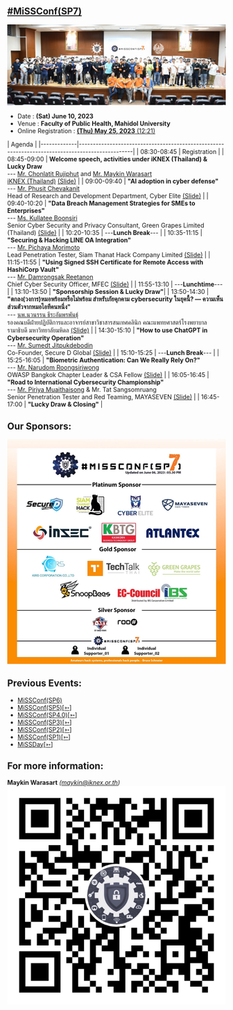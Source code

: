 ## [#MiSSConf(SP7)](https://missconf.github.io/SP7)

[![](/SP7/img/Final.jpg "MiSSConf(SP7)")](https://www.facebook.com/photo/?fbid=246729304655799)

+ Date : **(Sat) June 10, 2023**
+ Venue : **Faculty of Public Health, Mahidol University**
+ Online Registration : [**(Thu) May 25, 2023** (12:21)](https://www.techtalkthai.com/missconfsp7-registration/)

|      Agenda       																							|
|-------------|-------------------------------------------------------------------------------------------------|
| 08:30-08:45 | Registration |
| 08:45-09:00 | **Welcome speech, activities under iKNEX (Thailand) & Lucky Draw** <br>--- [Mr. Chonlatit Rujiphut](https://www.facebook.com/LuxFerrer7Sins) and [Mr. Maykin Warasart](https://mayk.in/) <br>[iKNEX (Thailand)](https://iknex.or.th) [(Slide)](#) |
| 09:00-09:40 | **"AI adoption in cyber defense"** <br>--- [Mr. Phusit Chevakanit](https://www.linkedin.com/in/phusit-chevakanit-3195326) <br>Head of Research and Development Department, Cyber Elite [(Slide)](/SP7/Slides/CBE-AI-adoption-in-cyber-defense.pdf) |
| 09:40-10:20 | **"Data Breach Management Strategies for SMEs to Enterprises"** <br>--- [Ms. Kullatee Boonsiri](https://www.facebook.com/kullatee.boonsiri) <br>Senior Cyber Security and Privacy Consultant, Green Grapes Limited (Thailand) [(Slide)](/SP7/Slides/GG-LG-SERVICE-DATA-LEAK-STRATEGY-230608.pdf) |
| 10:20-10:35 | ---**Lunch Break**--- |
| 10:35-11:15 | **"Securing & Hacking LINE OA Integration"** <br>--- [Mr. Pichaya Morimoto](https://www.facebook.com/index.htmli) <br>Lead Penetration Tester, Siam Thanat Hack Company Limited [(Slide)](https://www.slideshare.net/pichayaa/securing-and-hacking-line-oa-integration) |
| 11:15-11:55 | **"Using Signed SSH Certificate for Remote Access with HashiCorp Vault"** <br>--- [Mr. Damrongsak Reetanon](https://www.facebook.com/damrongsak) <br>Chief Cyber Security Officer, MFEC [(Slide)](https://www.dropbox.com/s/d1bcbqqz1n5b9a9/exported-SSH_Secrets_Engine.pdf) |
| 11:55-13:10 | ---**Lunchtime**--- |
| 13:10-13:50 | **"Sponsorship Session & Lucky Draw"**|
| 13:50-14:30 | **"ตกลง(วงการ)หมอพร้อมหรือไม่พร้อม สำหรับภัยคุกคาม cybersecurity ในยุคนี้? — ความเห็นส่วนตัวจากหมอไอทีคนหนึ่ง"** <br>--- [นพ.นวนรรน ธีระอัมพรพันธุ์](https://www.facebook.com/nawanan) <br>รองคณบดีฝ่ายปฏิบัติการและอาจารย์สาขาวิชาสารสนเทศคลินิก คณะแพทยศาสตร์โรงพยาบาลรามาธิบดี มหาวิทยาลัยมหิดล [(Slide)](/SP7/Slides/%E0%B8%AB%E0%B8%A1%E0%B8%AD%E0%B8%9E%E0%B8%A3%E0%B9%89%E0%B8%AD%E0%B8%A1%E0%B8%AB%E0%B8%A3%E0%B8%B7%E0%B8%AD%E0%B9%84%E0%B8%A1%E0%B9%88.pdf) |
| 14:30-15:10 | **"How to use ChatGPT in Cybersecurity Operation"** <br>--- [Mr. Sumedt Jitpukdebodin](https://www.facebook.com/sumedt.jitpukdebodin) <br>Co-Founder, Secure D Global [(Slide)](https://drive.google.com/file/d/1Y8Mv-M-MKcMljVKYh2FeDdPFj-J1sTFd/view) |
| 15:10-15:25 | ---**Lunch Break**--- |
| 15:25-16:05 | **"Biometric Authentication: Can We Really Rely On?"** <br>--- [Mr. Narudom Roongsiriwong](https://www.facebook.com/narudomr) <br>OWASP Bangkok Chapter Leader & CSA Fellow [(Slide)](#) |
| 16:05-16:45 | **"Road to International Cybersecurity Championship"** <br>--- [Mr. Piriya Muaithaisong](https://www.facebook.com/piriya.pee) & Mr. Tat Sangsomruang <br>Senior Penetration Tester and Red Teaming, MAYASEVEN [(Slide)](#) |
| 16:45-17:00 | **"Lucky Draw & Closing"** |


## Our Sponsors:
[![](/SP7/Sponsors/Final.jpg "MiSSConf(SP7)")](https://MiSSConf.github.io)


## Previous Events:
* [MiSSConf(SP6)](https://www.techtalkthai.com/missconf-sp6-virtual-event-registration/)
* [MiSSConf(SP5)](https://www.techtalkthai.com/misscoinf-sp5-date-and-agenda-are-announced/)[[➳](https://www.facebook.com/notes/2450050635052739/)]
* [MiSSConf(SP4.0)](https://www.techtalkthai.com/missconfsp4-0-registration-will-start-in-2018-03-16/)[[➳](https://www.facebook.com/notes/1998382990191517)]
* [MiSSConf(SP3)](https://www.techtalkthai.com/missconfsp3-registration-date-is-marked-at-march-15th-2017-12-00/)[[➳](https://www.facebook.com/notes/1590473300982490)]
* [MiSSConf(SP2)](https://www.techtalkthai.com/missconfsp2-tickets-will-be-available-for-free-at-noon-of-2016-11-03/)[[➳](https://www.facebook.com/notes/1435209959842159)]
* [MiSSConf(SP1)](https://www.techtalkthai.com/introduce-to-missconfsp1-free-it-security-seminar/)[[➳](https://www.facebook.com/notes/1292590137437476)]
* [MiSSDay](https://www.techtalkthai.com/it-connect-miss-day/)[[➳](https://www.facebook.com/notes/1257877097575447)]


## For more information:
**Maykin Warasart** *(maykin@iknex.or.th)*
[![](/img/lineat-missconf-v2-640.png "Talk w/ us via LINE")](https://line.me/R/ti/p/%40missconf)
